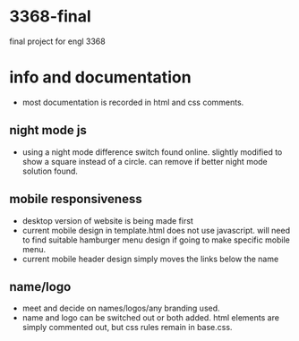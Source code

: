 # 3368-final

final project for engl 3368

# info and documentation
- most documentation is recorded in html and css comments.

## night mode js
- using a night mode difference switch found online. slightly modified to show a square instead of a circle. can remove if better night mode solution found. 

## mobile responsiveness
- desktop version of website is being made first
- current mobile design in template.html does not use javascript. will need to find suitable hamburger menu design if going to make specific mobile menu.
- current mobile header design simply moves the links below the name

## name/logo
- meet and decide on names/logos/any branding used.
- name and logo can be switched out or both added. html elements are simply commented out, but css rules remain in base.css.